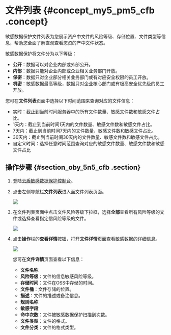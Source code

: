 # 文件列表 {#concept_my5_pm5_cfb .concept}

敏感数据保护文件列表为您展示资产中文件的风险等级、存储位置、文件类型等信息，帮助您全面了解直观查看您资的产中文件状态。

敏感数据保护将文件分为以下等级：

-   **公开**：数据可以对企业内部或外部公开。
-   **内部**：数据只能对企业内部或企业相关业务部门开放。
-   **保密**：数据只对企业部分相关业务部门或有对应安全权限的员工开放。
-   **机密**：敏感数据最高等级，数据只对企业核心部门或有极高安全优先级的员工开放。

您可在**文件列表**页面中选择以下时间范围来查询对应的文件信息：

-   实时：截止到当前时间服务器中的所有文件数量、敏感文件数和敏感文件占比。
-   1天内：截止到当前时间1天内的文件数量、敏感文件数和敏感文件占比。
-   7天内：截止到当前时间7天内的文件数量、敏感文件数和敏感文件占比。
-   30天内：截止到当前时间30天内的文件数量、敏感文件数和敏感文件占比。
-   自定义时间：选择任意时间范围查询对应的敏感文件数量、敏感文件数和敏感文件占比

## 操作步骤 {#section_oby_5n5_cfb .section}

1.  登陆[云盾敏感数据保护控制台](https://yundunnext-pre.console.aliyun.com/?p=sddp&accounttraceid=8c6b3535-f65e-4ef2-a2ac-744be5154805#/overview)。
2.  点击左侧导航栏**文件列表**进入面文件列表页面。

    ![](http://static-aliyun-doc.oss-cn-hangzhou.aliyuncs.com/assets/img/21319/153682038411834_zh-CN.png)

3.  在文件列表页面中点击文件风险等级下拉框，选择**全部**查看所有风险等级的文件或选择查看指定信风险等级的文件。

    ![](http://static-aliyun-doc.oss-cn-hangzhou.aliyuncs.com/assets/img/21319/153682038411830_zh-CN.png)

4.  点击**操作**栏的**查看详情**按钮，打开**文件详情**页面查看敏感数据的详细信息。

    ![](http://static-aliyun-doc.oss-cn-hangzhou.aliyuncs.com/assets/img/21319/153682038411833_zh-CN.png)

    您可在**文件详情**页面查看以下信息：

    -   **文件名称**
    -   **风险等级**：文件的信息敏感风险等级。
    -   **存储时间**：文件在OSS中存储的时间。
    -   **文件桶**：文件存储的位置。
    -   **描述**：文件的描述或备注信息。
    -   **规则名称**
    -   **敏感字段**
    -   **命中次数**：文件被敏感数据保护扫描到次数。
    -   **文件类型**：文件的格式。
    -   **文件分类**：文件的格式类型。

